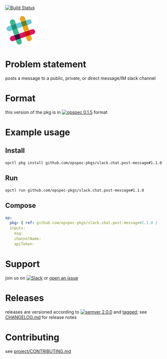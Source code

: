 [![Build Status](https://travis-ci.org/opspec-pkgs/slack.chat.post-message.svg?branch=master)](https://travis-ci.org/opspec-pkgs/slack.chat.post-message)

<img src="icon.svg" alt="icon" height="100px">

# Problem statement

posts a message to a public, private, or direct message/IM slack channel

# Format

this version of the pkg is in [![opspec 0.1.5](https://img.shields.io/badge/opspec-0.1.5-brightgreen.svg?colorA=6b6b6b&colorB=fc16be)](https://opspec.io/0.1.5/packages.html) format

# Example usage

## Install

```shell
opctl pkg install github.com/opspec-pkgs/slack.chat.post-message#1.1.0
```

## Run

```
opctl run github.com/opspec-pkgs/slack.chat.post-message#1.1.0
```

## Compose

```yaml
op:
  pkg: { ref: github.com/opspec-pkgs/slack.chat.post-message#1.1.0 }
  inputs:
    msg:
    channelName:
    apiToken:
```

# Support

join us on
[![Slack](https://opspec-slackin.herokuapp.com/badge.svg)](https://opspec-slackin.herokuapp.com/)
or
[open an issue](https://github.com/opspec-pkgs/slack.chat.post-message/issues)

# Releases

releases are versioned according to
[![semver 2.0.0](https://img.shields.io/badge/semver-2.0.0-brightgreen.svg)](http://semver.org/spec/v2.0.0.html)
and [tagged](https://git-scm.com/book/en/v2/Git-Basics-Tagging); see
[CHANGELOG.md](CHANGELOG.md) for release notes

# Contributing

see
[project/CONTRIBUTING.md](https://github.com/opspec-pkgs/project/blob/master/CONTRIBUTING.md)
